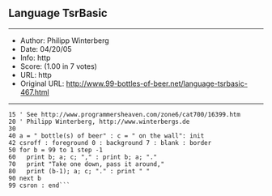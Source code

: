 
## Language TsrBasic ##
---
- Author: Philipp Winterberg
- Date: 04/20/05
- Info: http
- Score:  (1.00 in 7 votes)
- URL: http
- Original URL: http://www.99-bottles-of-beer.net/language-tsrbasic-467.html
---

```10 ' TsrBasic version of 99 Bottles of beer (Bottles.bas)
15 ' See http://www.programmersheaven.com/zone6/cat700/16399.htm
20 ' Philipp Winterberg, http://www.winterbergs.de
30
40 a = " bottle(s) of beer" : c = " on the wall": init
42 csroff : foreground 0 : background 7 : blank : border
50 for b = 99 to 1 step -1
60   print b; a; c; "," : print b; a; "."
70   print "Take one down, pass it around,"
80   print (b-1); a; c; "." : print " "
90 next b
99 csron : end```